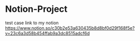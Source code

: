 # Notion-Project
test case 
link to  my notion https://www.notion.so/c30b2e53a630435b8d8bf0d29f168f5e?v=23c6a3d58b454ffab9a3dc8515adcf6d
